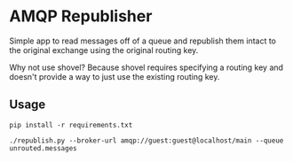 # AMQP Republisher
Simple app to read messages off of a queue and republish them intact to the original exchange using the original routing key.

Why not use shovel? Because shovel requires specifying a routing key and doesn't provide a way to just use the existing routing key.

## Usage

```
pip install -r requirements.txt

./republish.py --broker-url amqp://guest:guest@localhost/main --queue unrouted.messages

```
